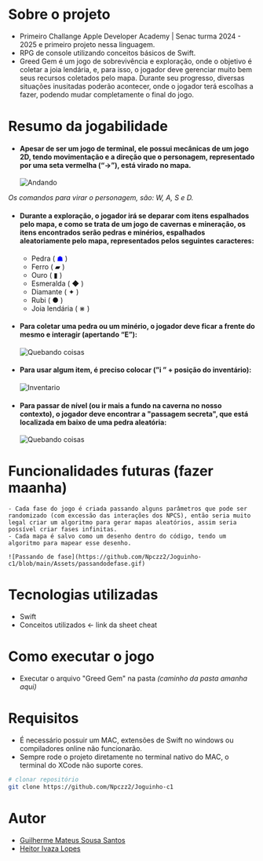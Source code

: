 # Sobre o projeto

- Primeiro Challange Apple Developer Academy | Senac turma 2024 - 2025 e primeiro projeto nessa linguagem.
- RPG de console utilizando conceitos básicos de Swift.
- Greed Gem é um jogo de sobrevivência e exploração, onde o objetivo é coletar a joia lendária, e, para isso, o jogador deve gerenciar muito bem seus recursos coletados pelo mapa. Durante seu progresso, diversas situações inusitadas poderão acontecer, onde o jogador terá escolhas a fazer, podendo mudar completamente o final do jogo.

# Resumo da jogabilidade

- #### Apesar de ser um jogo de terminal, ele possui mecânicas de um jogo 2D, tendo movimentação e a direção que o personagem, representado por uma seta vermelha (“→”), está virado no mapa.

    ![Andando](https://github.com/Npczz2/Joguinho-c1/blob/main/Assets/andando.gif) 

*Os comandos para virar o personagem, são: W, A, S e D.*

- #### Durante a exploração, o jogador irá se deparar com itens espalhados pelo mapa, e como se trata de um jogo de cavernas e mineração, os itens encontrados serão pedras e minérios, espalhados aleatoriamente pelo mapa, representados pelos seguintes caracteres:

    - Pedra ( <span style="color: blue;">☗</span> )
    - Ferro ( ▰ )
    - Ouro ( ▮ )
    - Esmeralda ( ◆ )
    - Diamante ( ✦ )
    - Rubi ( ● )
    - Joia lendária ( ⋇ )

- #### Para coletar uma pedra ou um minério, o jogador deve ficar a frente do mesmo e interagir (apertando “E”):

    ![Quebando coisas](https://github.com/Npczz2/Joguinho-c1/blob/main/Assets/quebandocoisas.gif) 

- #### Para usar algum item, é preciso colocar (”i ” + posição do inventário):

    ![Inventario](https://github.com/Npczz2/Joguinho-c1/blob/main/Assets/inventario.gif)

- #### Para passar de nível (ou ir mais a fundo na caverna no nosso contexto), o jogador deve encontrar a "passagem secreta", que está localizada em baixo de uma pedra aleatória:

    ![Quebando coisas](https://github.com/Npczz2/Joguinho-c1/blob/main/Assets/passandodefase.gif) 

# Funcionalidades futuras (fazer maanha)

    - Cada fase do jogo é criada passando alguns parâmetros que pode ser randomizado (com excessão das interações dos NPCS), então seria muito legal criar um algoritmo para gerar mapas aleatórios, assim seria possível criar fases infinitas.
    - Cada mapa é salvo como um desenho dentro do código, tendo um algoritmo para mapear esse desenho.
    
    ![Passando de fase](https://github.com/Npczz2/Joguinho-c1/blob/main/Assets/passandodefase.gif) 
  
# Tecnologias utilizadas
- Swift
- Conceitos utilizados <- link da sheet cheat

# Como executar o jogo

- Executar o arquivo "Greed Gem" na pasta *(caminho da pasta amanha aqui)*

# Requisitos

- É necessário possuir um MAC, extensões de Swift no windows ou compiladores online não funcionarão.
- Sempre rode o projeto diretamente no terminal nativo do MAC, o terminal do XCode não suporte cores.
  
```bash
# clonar repositório
git clone https://github.com/Npczz2/Joguinho-c1
```

# Autor

- [Guilherme Mateus Sousa Santos](https://github.com/Domiuau)
- [Heitor Ivaza Lopes](https://github.com/Npczz2)
